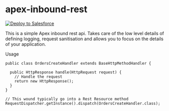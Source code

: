 # apex-inbound-rest
<a href="https://githubsfdeploy.herokuapp.com">
  <img alt="Deploy to Salesforce"
       src="https://raw.githubusercontent.com/afawcett/githubsfdeploy/master/deploy.png">
</a>

This is a simple Apex inbound rest api. Takes care of the low level details of defining logging, request sanitisation and allows you to focus on the details of your application.

Usage

```apex
public class OrdersCreateHandler extends BaseHttpMethodHandler {

  public HttpResponse handle(HttpRequest request) {
    // Handle the request
    return new HttpResponse();
  }
}

// This wound typically go into a Rest Resource method
RequestDispatcher.getInstance().dispatch(OrdersCreateHandler.class);
```

